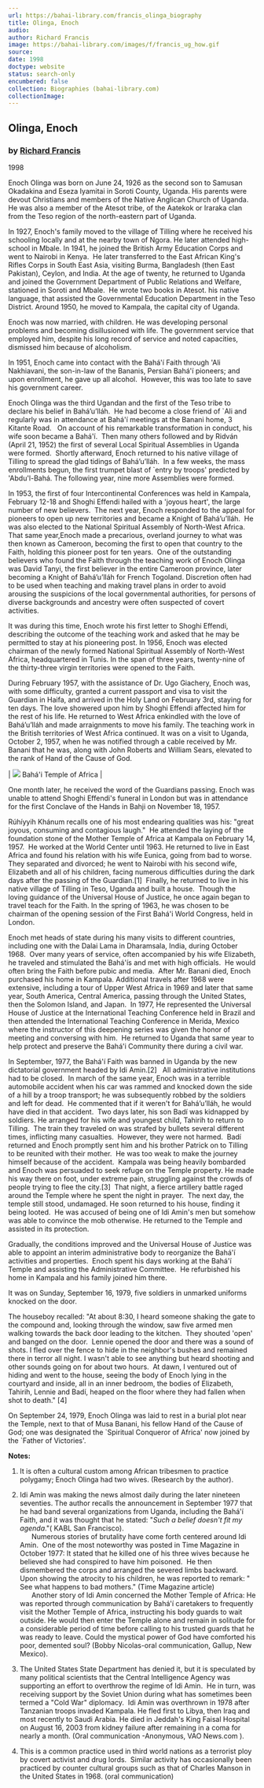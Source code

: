 ```yaml
---
url: https://bahai-library.com/francis_olinga_biography
title: Olinga, Enoch
audio: 
author: Richard Francis
image: https://bahai-library.com/images/f/francis_ug_how.gif
source: 
date: 1998
doctype: website
status: search-only
encumbered: false
collection: Biographies (bahai-library.com)
collectionImage: 
---
```



## Olinga, Enoch

### by [Richard Francis](https://bahai-library.com/author/Richard+Francis)

1998


Enoch Olinga was born on June 24, 1926 as the second son to Samusan Okadakina and Eseza Iyamitai in Soroti County, Uganda. His parents were devout Christians and members of the Native Anglican Church of Uganda.  He was also a member of the Atesot tribe, of the Aatekok or Iraraka clan from the Teso region of the north-eastern part of Uganda.

In 1927, Enoch's family moved to the village of Tilling where he received his schooling locally and at the nearby town of Ngora. He later attended high-school in Mbale. In 1941, he joined the British Army Education Corps and went to Nairobi in Kenya.  He later transferred to the East African King's Rifles Corps in South East Asia, visiting Burma, Bangladesh (then East Pakistan), Ceylon, and India. At the age of twenty, he returned to Uganda and joined the Government Department of Public Relations and Welfare, stationed in Soroti and Mbale.  He wrote two books in Atesot. his native language, that assisted the Governmental Education Department in the Teso District. Around 1950, he moved to Kampala, the capital city of Uganda.

Enoch was now married, with children. He was developing personal problems and becoming disillusioned with life. The government service that employed him, despite his long record of service and noted capacities, dismissed him because of alcoholism.

In 1951, Enoch came into contact with the Bahá'í Faith through 'Ali Nakhiavani, the son-in-law of the Bananis, Persian Bahá'í pioneers; and upon enrollment, he gave up all alcohol.  However, this was too late to save his government career.

Enoch Olinga was the third Ugandan and the first of the Teso tribe to declare his belief in Bahá’u’lláh.  He had become a close friend of \`Ali and regularly was in attendance at Bahá'í meetings at the Banani home, 3 Kitante Road.   On account of his remarkable transformation in conduct, his wife soon became a Bahá'í.  Then many others followed and by Ridván (April 21, 1952) the first of several Local Spiritual Assemblies in Uganda were formed.  Shortly afterward, Enoch returned to his native village of Tilling to spread the glad tidings of Bahá’u’lláh.  In a few weeks, the mass enrollments begun, the first trumpet blast of \`entry by troops' predicted by 'Abdu'l-Bahá. The following year, nine more Assemblies were formed.

In 1953, the first of four Intercontinental Conferences was held in Kampala, February 12-18 and Shoghi Effendi hailed with a 'joyous heart', the large number of new believers.  The next year, Enoch responded to the appeal for pioneers to open up new territories and became a Knight of Bahá’u’lláh.  He was also elected to the National Spiritual Assembly of North-West Africa.  That same year,Enoch made a precarious, overland journey to what was then known as Cameroon, becoming the first to open that country to the Faith, holding this pioneer post for ten years.  One of the outstanding believers who found the Faith through the teaching work of Enoch Olinga was David Tanyi, the first believer in the entire Cameroon province, later becoming a Knight of Bahá’u’lláh for French Togoland. Discretion often had to be used when teaching and making travel plans in order to avoid arousing the suspicions of the local governmental authorities, for persons of diverse backgrounds and ancestry were often suspected of covert activities.

It was during this time, Enoch wrote his first letter to Shoghi Effendi, describing the outcome of the teaching work and asked that he may be permitted to stay at his pioneering post. In 1956, Enoch was elected chairman of the newly formed National Spiritual Assembly of North-West Africa, headquartered in Tunis. In the span of three years, twenty-nine of the thirty-three virgin territories were opened to the Faith.

During February 1957, with the assistance of Dr. Ugo Giachery, Enoch was, with some difficulty, granted a current passport and visa to visit the Guardian in Haifa, and arrived in the Holy Land on February 3rd, staying for ten days. The love showered upon him by Shoghi Effendi affected him for the rest of his life. He returned to West Africa enkindled with the love of Bahá’u’lláh and made arraignments to move his family. The teaching work in the British territories of West Africa continued. It was on a visit to Uganda, October 2, 1957, when he was notified through a cable received by Mr. Banani that he was, along with John Roberts and William Sears, elevated to the rank of Hand of the Cause of God.

| ![](https://bahai-library.com/images/f/francis_ug_how.gif) Bahá'i Temple of Africa |

One month later, he received the word of the Guardians passing. Enoch was unable to attend Shoghi Effendi's funeral in London but was in attendance for the first Conclave of the Hands in Bahji on November 18, 1957.  

Rúhíyyih Khánum recalls one of his most endearing qualities was his: "great joyous, consuming and contagious laugh."  He attended the laying of the foundation stone of the Mother Temple of Africa at Kampala on February 14, 1957.  He worked at the World Center until 1963. He returned to live in East Africa and found his relation with his wife Eunica, going from bad to worse.  They separated and divorced; he went to Nairobi with his second wife, Elizabeth and all of his children, facing numerous difficulties during the dark days after the passing of the Guardian.\[1\]  Finally, he returned to live in his native village of Tilling in Teso, Uganda and built a house.  Though the loving guidance of the Universal House of Justice, he once again began to travel teach for the Faith. In the spring of 1963, he was chosen to be chairman of the opening session of the First Bahá'i World Congress, held in London.

Enoch met heads of state during his many visits to different countries, including one with the Dalai Lama in Dharamsala, India, during October 1968.  Over many years of service, often accompanied by his wife Elizabeth, he traveled and stimulated the Bahá'ís and met with high officials.  He would often bring the Faith before pubic and media.  After Mr. Banani died, Enoch purchased his home in Kampala. Additional travels after 1968 were extensive, including a tour of Upper West Africa in 1969 and later that same year, South America, Central America, passing through the United States, then the Solomon Island, and Japan.  In 1977, He represented the Universal House of Justice at the International Teaching Conference held in Brazil and then attended the International Teaching Conference in Merida, Mexico where the instructor of this deepening series was given the honor of meeting and conversing with him.  He returned to Uganda that same year to help protect and preserve the Bahá'i Community there during a civil war.

In September, 1977, the Bahá'í Faith was banned in Uganda by the new dictatorial government headed by Idi Amin.\[2\]   All administrative institutions had to be closed.  In march of the same year, Enoch was in a terrible automobile accident when his car was rammed and knocked down the side of a hill by a troop transport; he was subsequently robbed by the soldiers and left for dead.  He commented that if it weren't for Bahá’u’lláh, he would have died in that accident.  Two days later, his son Badí was kidnapped by soldiers. He arranged for his wife and youngest child, Tahirih to return to Tilling.  The train they traveled on was strafed by bullets several different times, inflicting many casualties.  However, they were not harmed.  Badí returned and Enoch promptly sent him and his brother Patrick on to Tilling to be reunited with their mother.  He was too weak to make the journey himself because of the accident.  Kampala was being heavily bombarded and Enoch was persuaded to seek refuge on the Temple property. He made his way there on foot, under extreme pain, struggling against the crowds of people trying to flee the city.\[3\]  That night, a fierce artillery battle raged around the Temple where he spent the night in prayer.  The next day, the temple still stood, undamaged. He soon returned to his house, finding it being looted.  He was accused of being one of Idi Amin's men but somehow was able to convince the mob otherwise. He returned to the Temple and assisted in its protection.

Gradually, the conditions improved and the Universal House of Justice was able to appoint an interim administrative body to reorganize the Bahá'í activities and properties.  Enoch spent his days working at the Bahá'í Temple and assisting the Administrative Committee.  He refurbished his home in Kampala and his family joined him there.

It was on Sunday, September 16, 1979, five soldiers in unmarked uniforms knocked on the door.

The houseboy recalled: "At about 8:30, I heard someone shaking the gate to the compound and, looking through the window, saw five armed men walking towards the back door leading to the kitchen.  They shouted 'open' and banged on the door.  Lennie opened the door and there was a sound of shots. I fled over the fence to hide in the neighbor's bushes and remained there in terror all night. I wasn't able to see anything but heard shooting and other sounds going on for about two hours.  At dawn, I ventured out of hiding and went to the house, seeing the body of Enoch lying in the courtyard and inside, all in an inner bedroom, the bodies of Elizabeth, Tahirih, Lennie and Badí, heaped on the floor where they had fallen when shot to death." \[4\]

On September 24, 1979, Enoch Olinga was laid to rest in a burial plot near the Temple, next to that of Musa Banani, his fellow Hand of the Cause of God; one was designated the \`Spiritual Conqueror of Africa' now joined by the \`Father of Victories'.

**Notes:**

1.  It is often a cultural custom among African tribesmen to practice polygamy; Enoch Olinga had two wives. (Research by the author).
2.  Idi Amin was making the news almost daily during the later nineteen seventies. The author recalls the announcement in September 1977 that he had band several organizations from Uganda, including the Bahá'í Faith, and it was thought that he stated: "_Such a belief doesn't fit my agenda_."( KABL San Francisco).  
          Numerous stories of brutality have come forth centered around Idi Amin.  One of the most noteworthy was posted in Time Magazine in October 1977: It stated that he killed one of his three wives because he believed she had conspired to have him poisoned.  He then dismembered the corps and arranged the severed limbs backward.  Upon showing the atrocity to his children, he was reported to remark: " See what happens to bad mothers." (Time Magazine article)  
          Another story of Idi Amin concerned the Mother Temple of Africa: He was reported through communication by Bahá'í caretakers to frequently visit the Mother Temple of Africa, instructing his body guards to wait outside. He would then enter the Temple alone and remain in solitude for a considerable period of time before calling to his trusted guards that he was ready to leave. Could the mystical power of God have comforted his poor, demented soul? (Bobby Nicolas-oral communication, Gallup, New Mexico).  
    
3.  The United States State Department has denied it, but it is speculated by many political scientists that the Central Intelligence Agency was supporting an effort to overthrow the regime of Idi Amin.  He in turn, was receiving support by the Soviet Union during what has sometimes been termed a "Cold War" diplomacy.  Idi Amin was overthrown in 1978 after Tanzanian troops invaded Kampala. He fled first to Libya, then Iraq and most recently to Saudi Arabia. He died in Jeddah's King Faisal Hospital on August 16, 2003 from kidney failure after remaining in a coma for nearly a month. (Oral communication -Anonymous, VAO News.com ).  
    
4.  This is a common practice used in third world nations as a terrorist ploy by covert activist and drug lords.  Similar activity has occasionally been practiced by counter cultural groups such as that of Charles Manson in the United States in 1968. (oral communication)